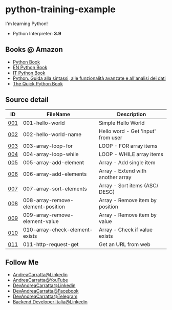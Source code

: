 # python-training-example

I'm learning Python!

- Python Interpreter: **3.9**

## Books @ Amazon 

- [Python Book](https://amzn.to/3zDtWrO)
- [EN Python Book](https://amzn.to/3gOEsUF)
- [IT Python Book](https://amzn.to/3xLQSDF)
- [Python. Guida alla sintassi, alle funzionalità avanzate e all'analisi dei dati](https://amzn.to/3gDNW68)
- [The Quick Python Book](https://amzn.to/3wFIi9d)

## Source detail

|ID|FileName|Description|
|--|--|--|
|[001](https://github.com/devandreacarratta/python-training-example/blob/master/source/001-hello-world.py)|001-hello-world|Simple Hello World|
|[002](https://github.com/devandreacarratta/python-training-example/blob/master/source/002-hello-world-name.py)|002-hello-world-name|Hello word - Get 'input' from user|
|[003](https://github.com/devandreacarratta/python-training-example/blob/master/source/003-array-loop-for.py)|003-array-loop-for|LOOP - FOR array items|
|[004](https://github.com/devandreacarratta/python-training-example/blob/master/source/004-array-loop-while.py)|004-array-loop-while|LOOP - WHILE array items|
|[005](https://github.com/devandreacarratta/python-training-example/blob/master/source/005-array-add-element.py)|005-array-add-element|Array - Add single item|
|[006](https://github.com/devandreacarratta/python-training-example/blob/master/source/006-array-add-elements.py)|006-array-add-elements|Array - Extend with another array|
|[007](https://github.com/devandreacarratta/python-training-example/blob/master/source/007-array-sort-elements.py)|007-array-sort-elements|Array - Sort items (ASC/ DESC)|
|[008](https://github.com/devandreacarratta/python-training-example/blob/master/source/008-array-remove-element-position.py)|008-array-remove-element-position|Array - Remove item by position|
|[009](https://github.com/devandreacarratta/python-training-example/blob/master/source/009-array-remove-element-value.py)|009-array-remove-element-value|Array - Remove item by value|
|[010](https://github.com/devandreacarratta/python-training-example/blob/master/source/010-array-check-element-exists.py)|010-array-check-element-exists|Array - Check if value exists|
|[011](https://github.com/devandreacarratta/python-training-example/blob/master/source/011-http-request-get.py)|011-http-request-get|Get an URL from web|

## Follow Me
- [AndreaCarratta@Linkedin](http://bit.ly/linkedin-acarratta)
- [AndreaCarratta@YouTube](https://bit.ly/devandreacarratta-youtube)
- [DevAndreaCarratta@Linkedin](http://bit.ly/linkedin-devandreacarratta)
- [DevAndreaCarratta@Facebook](http://bit.ly/devandreacarratta-facebook)
- [DevAndreaCarratta@Telegram](http://bit.ly/telegram-devandreacarratta)
- [Backend Developer Italia@Linkedin](https://bit.ly/linkedin-backend-developer-italia)
